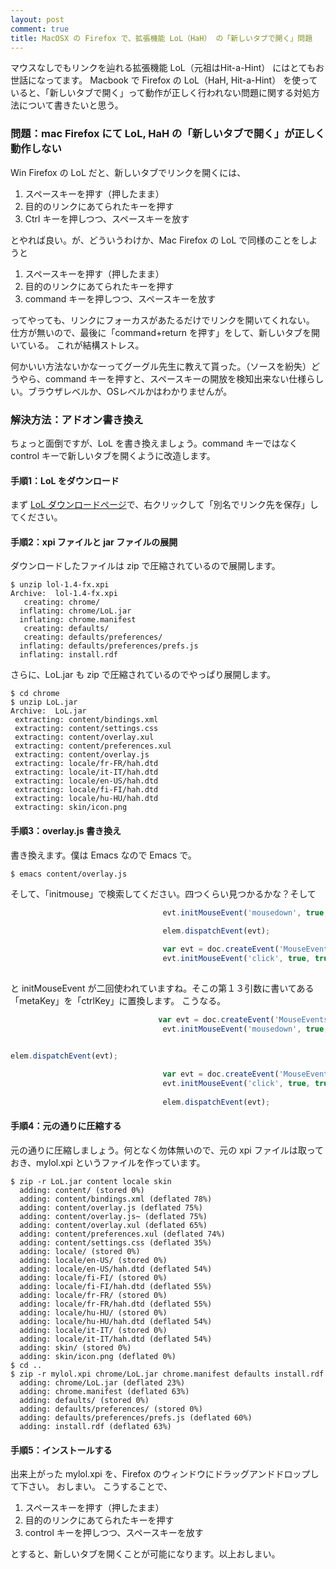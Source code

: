 ```yaml
---
layout: post
comment: true
title: MacOSX の Firefox で、拡張機能 LoL（HaH） の「新しいタブで開く」問題
---
```

マウスなしでもリンクを辿れる拡張機能 LoL（元祖はHit-a-Hint） にはとてもお世話になってます。
Macbook で Firefox の LoL（HaH, Hit-a-Hint） を使っていると、「新しいタブで開く」って動作が正しく行われない問題に関する対処方法について書きたいと思う。

### 問題：mac Firefox にて LoL, HaH の「新しいタブで開く」が正しく動作しない

Win Firefox の LoL だと、新しいタブでリンクを開くには、

<ol>
<li>スペースキーを押す（押したまま）</li>
<li>目的のリンクにあてられたキーを押す</li>
<li>Ctrl キーを押しつつ、スペースキーを放す</li>
</ol>
とやれば良い。が、どういうわけか、Mac Firefox の LoL で同様のことをしようと
<ol>
<li>スペースキーを押す（押したまま）</li>
<li>目的のリンクにあてられたキーを押す</li>
<li>command キーを押しつつ、スペースキーを放す</li>
</ol>

ってやっても、リンクにフォーカスがあたるだけでリンクを開いてくれない。
仕方が無いので、最後に「command+return を押す」をして、新しいタブを開いている。
これが結構ストレス。

何かいい方法ないかなーってグーグル先生に教えて貰った。（ソースを紛失）どうやら、command キーを押すと、スペースキーの開放を検知出来ない仕様らしい。ブラウザレベルか、OSレベルかはわかりませんが。

### 解決方法：アドオン書き換え

ちょっと面倒ですが、LoL を書き換えましょう。command キーではなく control キーで新しいタブを開くように改造します。

<h4>手順1：LoL をダウンロード</h4>

まず <a href="https://addons.mozilla.org/ja/firefox/addon/8781">LoL ダウンロードページ</a>で、右クリックして「別名でリンク先を保存」してください。

<h4>手順2：xpi ファイルと jar ファイルの展開</h4>

ダウンロードしたファイルは zip で圧縮されているので展開します。

~~~~~~~~~~~~~~~~~~~~~
$ unzip lol-1.4-fx.xpi 
Archive:  lol-1.4-fx.xpi
   creating: chrome/
  inflating: chrome/LoL.jar
  inflating: chrome.manifest
   creating: defaults/
   creating: defaults/preferences/
  inflating: defaults/preferences/prefs.js
  inflating: install.rdf
~~~~~~~~~~~~~~~~~~~~~

さらに、LoL.jar も zip で圧縮されているのでやっぱり展開します。

~~~~~~~~~~~~~~~~~~~~~
$ cd chrome 
$ unzip LoL.jar 
Archive:  LoL.jar
 extracting: content/bindings.xml
 extracting: content/settings.css
 extracting: content/overlay.xul
 extracting: content/preferences.xul
 extracting: content/overlay.js 
 extracting: locale/fr-FR/hah.dtd
 extracting: locale/it-IT/hah.dtd
 extracting: locale/en-US/hah.dtd
 extracting: locale/fi-FI/hah.dtd
 extracting: locale/hu-HU/hah.dtd
 extracting: skin/icon.png
~~~~~~~~~~~~~~~~~~~~~

<h4>手順3：overlay.js 書き換え</h4>
書き換えます。僕は Emacs なので Emacs で。

~~~~~~~~~~~~~~~~~~~~~
$ emacs content/overlay.js
~~~~~~~~~~~~~~~~~~~~~

そして、「initmouse」で検索してください。四つくらい見つかるかな？そして

~~~~~~~~~~~~~~~~~~~~~js
                                  evt.initMouseEvent('mousedown', true, true, view, 1, x+1, y+1, 0, 0,
                                                                         event.ctrlKey, event.altKey, event.shiftKey, event.metaKey, 0, null);
                                  elem.dispatchEvent(evt);

                                  var evt = doc.createEvent('MouseEvents');
                                  evt.initMouseEvent('click', true, true, view, 1, x+1, y+1, 0, 0,
                                                                         event.ctrlKey, event.altKey, event.shiftKey, event.metaKey, 0, null);
~~~~~~~~~~~~~~~~~~~~~

と initMouseEvent が二回使われていますね。そこの第１３引数に書いてある「metaKey」を「ctrlKey」に置換します。
こうなる。

~~~~~~~~~~~~~~~~~~~~~js
                                 var evt = doc.createEvent('MouseEvents');
                                  evt.initMouseEvent('mousedown', true, true, view, 1, x+1, y+1, 0, 0,
                                                                         event.ctrlKey, event.altKey, event.shiftKey, event.ctrlKey, 0, null);

elem.dispatchEvent(evt);

                                  var evt = doc.createEvent('MouseEvents');
                                  evt.initMouseEvent('click', true, true, view, 1, x+1, y+1, 0, 0,
                                                                         event.ctrlKey, event.altKey, event.shiftKey, event.ctrlKey, 0, null);
                                  elem.dispatchEvent(evt);
~~~~~~~~~~~~~~~~~~~~~

<h4>手順4：元の通りに圧縮する</h4>

元の通りに圧縮しましょう。何となく勿体無いので、元の xpi ファイルは取っておき、mylol.xpi というファイルを作っています。

~~~~~~~~~~~~~~~~~~~~~
$ zip -r LoL.jar content locale skin 
  adding: content/ (stored 0%)
  adding: content/bindings.xml (deflated 78%)
  adding: content/overlay.js (deflated 75%)
  adding: content/overlay.js~ (deflated 75%)
  adding: content/overlay.xul (deflated 65%)
  adding: content/preferences.xul (deflated 74%)
  adding: content/settings.css (deflated 35%)
  adding: locale/ (stored 0%)
  adding: locale/en-US/ (stored 0%)
  adding: locale/en-US/hah.dtd (deflated 54%)
  adding: locale/fi-FI/ (stored 0%)
  adding: locale/fi-FI/hah.dtd (deflated 55%)
  adding: locale/fr-FR/ (stored 0%)
  adding: locale/fr-FR/hah.dtd (deflated 55%)
  adding: locale/hu-HU/ (stored 0%)
  adding: locale/hu-HU/hah.dtd (deflated 54%)
  adding: locale/it-IT/ (stored 0%)
  adding: locale/it-IT/hah.dtd (deflated 54%)
  adding: skin/ (stored 0%)
  adding: skin/icon.png (deflated 0%)
$ cd ..
$ zip -r mylol.xpi chrome/LoL.jar chrome.manifest defaults install.rdf
  adding: chrome/LoL.jar (deflated 23%)
  adding: chrome.manifest (deflated 63%)
  adding: defaults/ (stored 0%)
  adding: defaults/preferences/ (stored 0%)
  adding: defaults/preferences/prefs.js (deflated 60%)
  adding: install.rdf (deflated 63%)
~~~~~~~~~~~~~~~~~~~~~

<h4>手順5：インストールする</h4>

出来上がった mylol.xpi を、Firefox のウィンドウにドラッグアンドドロップして下さい。
おしまい。
こうすることで、

<ol>
<li>スペースキーを押す（押したまま）</li>
<li>目的のリンクにあてられたキーを押す</li>
<li>control キーを押しつつ、スペースキーを放す</li>
</ol>

とすると、新しいタブを開くことが可能になります。以上おしまい。
